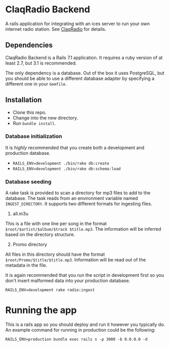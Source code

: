 # ClaqRadio Backend

A rails application for integrating with an ices server to run your own internet radio station. See [ClaqRadio](https://github.com/claquesous/radio) for details.

## Dependencies

ClaqRadio Backend is a Rails 7.1 application. It requires a ruby version of at least 2.7, but 3.1 is recommended.

The only dependency is a database. Out of the box it uses PostgreSQL, but you should be able to use a different database adapter by specifying a different one in your `Gemfile`.

## Installation

* Clone this repo.
* Change into the new directory.
* Run `bundle install`.

### Database initialization

It is _highly_ recommended that you create both a development and production database.

* `RAILS_ENV=development ./bin/rake db:create`
* `RAILS_ENV=development ./bin/rake db:schema:load`

### Database seeding

A rake task is provided to scan a directory for mp3 files to add to the database. The task reads from an environment variable named `INGEST_DIRECTORY`. It supports two different formats for ingesting files.

1. all.m3u

This is a file with one line per song in the format `$root/$artist/$album/$track $title.mp3`. The information will be inferred based on the directory structure.

2. Promo directory

All files in this directory should have the format `$root/Promo/$title/$title.mp3`. Information will be read out of the metadata in the file.

It is again recommended that you run the script in development first so you don't insert malformed data into your production database.

```
RAILS_ENV=development rake radio:ingest
```

# Running the app

This is a rails app so you should deploy and run it however you typically do. An example command for running in production could be the following:

```
RAILS_ENV=production bundle exec rails s -p 3000 -b 0.0.0.0 -d
```

